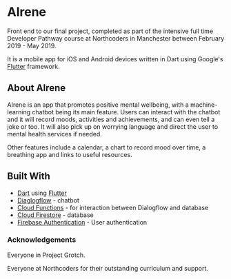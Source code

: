 # AIrene

Front end to our final project, completed as part of the intensive full time Developer Pathway course at Northcoders in Manchester between February 2019 - May 2019.

It is a mobile app for iOS and Android devices written in Dart using Google's [Flutter](https://flutter.io/docs/get-started/codelab) framework.

## About AIrene

AIrene is an app that promotes positive mental wellbeing, with a machine-learning chatbot being its main feature. Users can interact with the chatbot and it will record moods, activities and achievements, and can even tell a joke or too. It will also pick up on worrying language and direct the user to mental health services if needed.

Other features include a calendar, a chart to record mood over time, a breathing app and links to useful resources.

## Built With

- [Dart](https://dart.dev/) using [Flutter](https://flutter.dev/)
- [Diaglogflow](https://dialogflow.com/?authuser=1) - chatbot
- [Cloud Functions](https://firebase.google.com/products/functions) - for interaction between Dialogflow and database
- [Cloud Firestore](https://cloud.google.com/firestore/) - database
- [Firebase Authentication](https://firebase.google.com/products/auth) - User authentication

### Acknowledgements

Everyone in Project Grotch.

Everyone at Northcoders for their outstanding curriculum and support.
